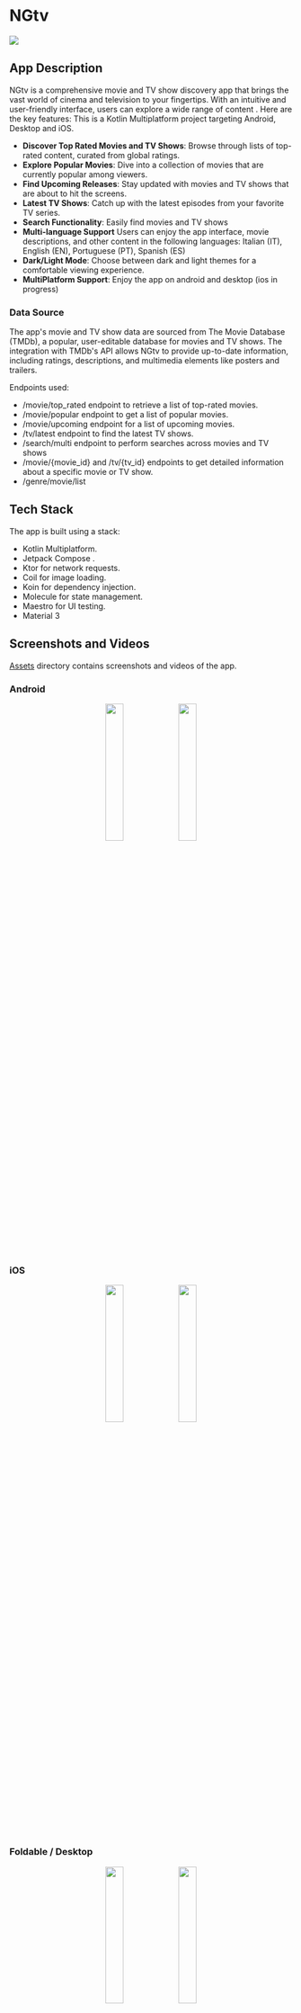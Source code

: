 # NGtv

<img src="https://github.com/diegocp/DIEGOCP_NG_AND_24/blob/master/assets/logo.webp">

## App Description

NGtv is a comprehensive movie and TV show discovery app that brings the vast world of cinema and television to your fingertips. With an intuitive and user-friendly interface, users can explore a wide range of content . Here are the key features:
This is a Kotlin Multiplatform project targeting Android, Desktop and iOS.

- **Discover Top Rated Movies and TV Shows**: Browse through lists of top-rated content, curated from global ratings.
- **Explore Popular Movies**: Dive into a collection of movies that are currently popular among viewers.
- **Find Upcoming Releases**: Stay updated with movies and TV shows that are about to hit the screens.
- **Latest TV Shows**: Catch up with the latest episodes from your favorite TV series.
- **Search Functionality**: Easily find movies and TV shows
- **Multi-language Support** Users can enjoy the app interface, movie descriptions, and other content in the following languages: Italian (IT), English (EN), Portuguese (PT), Spanish (ES)
- **Dark/Light Mode**: Choose between dark and light themes for a comfortable viewing experience.
- **MultiPlatform Support**: Enjoy the app on android and desktop (ios in progress)

### Data Source

The app's movie and TV show data are sourced from The Movie Database (TMDb), a popular, user-editable database for movies and TV shows. The integration with TMDb's API allows NGtv to provide up-to-date information, including ratings, descriptions, and multimedia elements like posters and trailers.

Endpoints used:
- /movie/top_rated endpoint to retrieve a list of top-rated movies.
- /movie/popular endpoint to get a list of popular movies.
- /movie/upcoming endpoint for a list of upcoming movies.
- /tv/latest endpoint to find the latest TV shows.
- /search/multi endpoint to perform searches across movies and TV shows
- /movie/{movie_id} and /tv/{tv_id} endpoints to get detailed information about a specific movie or TV show.
- /genre/movie/list 

## Tech Stack

The app is built using a stack:

- Kotlin Multiplatform.
- Jetpack Compose .
- Ktor for network requests.
- Coil for image loading.
- Koin for dependency injection.
- Molecule for state management.
- Maestro for UI testing.
- Material 3


## Screenshots and Videos
 
[Assets](https://github.com/diegocp/DIEGOCP_NG_AND_24/tree/master/assets) directory contains screenshots and videos of the app.

### Android 
<p align="center">
  <img src="https://github.com/diegocp/DIEGOCP_NG_AND_24/blob/master/assets/home_light.webp" width="25%" />
  <img src="https://github.com/diegocp/DIEGOCP_NG_AND_24/blob/master/assets/home_dark.webp" width="25%" />
</p>

### iOS
<p align="center">
  <img src="https://github.com/diegocp/DIEGOCP_NG_AND_24/blob/master/assets/ios-home.webp" width="25%" />
  <img src="https://github.com/diegocp/DIEGOCP_NG_AND_24/blob/master/assets/ios-detail.webp" width="25%" />
</p>

### Foldable / Desktop  
<p align="center">
  <img src="https://github.com/diegocp/DIEGOCP_NG_AND_24/blob/master/assets/foldable-light.png" width="25%" />
  <img src="https://github.com/diegocp/DIEGOCP_NG_AND_24/blob/master/assets/demo-desktop.webp" width="25%" />
</p>

## Building the Project 

To build the project, follow these steps:

1. Clone the repository to your local machine.
2. Open the project in Android Studio Koala or later.
3. Before building the project, you need to set your MovieDB API key. 
   Open the `local.properties` file in the root directory of the project and add the api key
   API_KEY=<MOVIEDB_KEY>
   GEMINI_API_KEY=none
4. Optional: To enable the Gemini search (What to Watch feature), you need to change `local.properties` 
    from: GEMINI_API_KEY=none
    to:  GEMINI_API_KEY=<YOUR_GEMINI_KEY>

- Maestro for UI testing.
    - Maestro/Flow.yaml contains the test plan for the app. [Demo available here](https://github.com/diegocp/DIEGOCP_NG_AND_24/blob/master/assets/maestro-demo.mov)
    - See more about Maestro and how to run tests in the [Maestro documentation](https://maestro.mobile.dev/).

* check support for KMP using kdoctor
Learn more about [Kotlin Multiplatform](https://www.jetbrains.com/help/kotlin-multiplatform-dev/get-started.html),
[Compose Multiplatform](https://github.com/JetBrains/compose-multiplatform/#compose-multiplatform),

## Extra feature - What to watch? 
Experimental feature that uses Google Gemini api to recommend movies and tv shows based on user prompt 
To enable this feature, you need to set your Google Gemini API key in the `local.properties` file in the root directory of the project.



